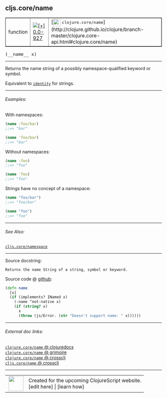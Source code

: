 ## cljs.core/name



 <table border="1">
<tr>
<td>function</td>
<td><a href="https://github.com/cljsinfo/cljs-api-docs/tree/0.0-927"><img valign="middle" alt="[+] 0.0-927" title="Added in 0.0-927" src="https://img.shields.io/badge/+-0.0--927-lightgrey.svg"></a> </td>
<td>
[<img height="24px" valign="middle" src="http://i.imgur.com/1GjPKvB.png"> <samp>clojure.core/name</samp>](http://clojure.github.io/clojure/branch-master/clojure.core-api.html#clojure.core/name)
</td>
</tr>
</table>


 <samp>
(__name__ x)<br>
</samp>

---

Returns the name string of a possibly namespace-qualified keyword or symbol.

Equivalent to [`identity`](cljs.core_identity.md) for strings.

---

###### Examples:

With namespaces:

```clj
(name :foo/bar)
;;=> "bar"

(name 'foo/bar)
;;=> "bar"
```

Without namespaces:

```clj
(name :foo)
;;=> "foo"

(name 'foo)
;;=> "foo"
```

Strings have no concept of a namespace:

```clj
(name "foo/bar")
;;=> "foo/bar"

(name "foo")
;;=> "foo"
```

---

###### See Also:

[`cljs.core/namespace`](cljs.core_namespace.md)<br>

---


Source docstring:

```
Returns the name String of a string, symbol or keyword.
```


Source code @ [github](https://github.com/clojure/clojurescript/blob/r2913/src/cljs/cljs/core.cljs#L7667-L7674):

```clj
(defn name
  [x]
  (if (implements? INamed x)
    (-name ^not-native x)
    (if (string? x)
      x
      (throw (js/Error. (str "Doesn't support name: " x))))))
```

<!--
Repo - tag - source tree - lines:

 <pre>
clojurescript @ r2913
└── src
    └── cljs
        └── cljs
            └── <ins>[core.cljs:7667-7674](https://github.com/clojure/clojurescript/blob/r2913/src/cljs/cljs/core.cljs#L7667-L7674)</ins>
</pre>

-->

---



###### External doc links:

[`clojure.core/name` @ clojuredocs](http://clojuredocs.org/clojure.core/name)<br>
[`clojure.core/name` @ grimoire](http://conj.io/store/v1/org.clojure/clojure/1.7.0-beta3/clj/clojure.core/name/)<br>
[`clojure.core/name` @ crossclj](http://crossclj.info/fun/clojure.core/name.html)<br>
[`cljs.core/name` @ crossclj](http://crossclj.info/fun/cljs.core.cljs/name.html)<br>

---

 <table>
<tr><td>
<img valign="middle" align="right" width="48px" src="http://i.imgur.com/Hi20huC.png">
</td><td>
Created for the upcoming ClojureScript website.<br>
[edit here] | [learn how]
</td></tr></table>

[edit here]:https://github.com/cljsinfo/cljs-api-docs/blob/master/cljsdoc/cljs.core_name.cljsdoc
[learn how]:https://github.com/cljsinfo/cljs-api-docs/wiki/cljsdoc-files

<!--

This information was too distracting to show to readers, but I'll leave it
commented here since it is helpful to:

- pretty-print the data used to generate this document
- and show how to retrieve that data



The API data for this symbol:

```clj
{:description "Returns the name string of a possibly namespace-qualified keyword or symbol.\n\nEquivalent to [cljs.core/identity] for strings.",
 :ns "cljs.core",
 :name "name",
 :signature ["[x]"],
 :history [["+" "0.0-927"]],
 :type "function",
 :related ["cljs.core/namespace"],
 :full-name-encode "cljs.core_name",
 :source {:code "(defn name\n  [x]\n  (if (implements? INamed x)\n    (-name ^not-native x)\n    (if (string? x)\n      x\n      (throw (js/Error. (str \"Doesn't support name: \" x))))))",
          :title "Source code",
          :repo "clojurescript",
          :tag "r2913",
          :filename "src/cljs/cljs/core.cljs",
          :lines [7667 7674]},
 :examples [{:id "363fb7",
             :content "With namespaces:\n\n```clj\n(name :foo/bar)\n;;=> \"bar\"\n\n(name 'foo/bar)\n;;=> \"bar\"\n```\n\nWithout namespaces:\n\n```clj\n(name :foo)\n;;=> \"foo\"\n\n(name 'foo)\n;;=> \"foo\"\n```\n\nStrings have no concept of a namespace:\n\n```clj\n(name \"foo/bar\")\n;;=> \"foo/bar\"\n\n(name \"foo\")\n;;=> \"foo\"\n```"}],
 :full-name "cljs.core/name",
 :clj-symbol "clojure.core/name",
 :docstring "Returns the name String of a string, symbol or keyword."}

```

Retrieve the API data for this symbol:

```clj
;; from Clojure REPL
(require '[clojure.edn :as edn])
(-> (slurp "https://raw.githubusercontent.com/cljsinfo/cljs-api-docs/catalog/cljs-api.edn")
    (edn/read-string)
    (get-in [:symbols "cljs.core/name"]))
```

-->
